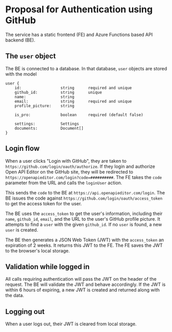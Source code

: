 # Proposal for Authentication using GitHub

<!-- TODO: Update this with the current spec  -->

The service has a static frontend (FE) and Azure Functions based API backend (BE).

## The `user` object

The BE is connected to a database. In that database, `user` objects are stored with the model

```
user {
    id:                 string      required and unique
    github_id:          string      unique
    name:               string
    email:              string      required and unique
    profile_picture:    string

    is_pro:             boolean     required (default false)

    settings:           Settings
    documents:          Document[]
}
```

## Login flow

When a user clicks "Login with GitHub", they are taken to `https://github.com/login/oauth/authorize`. If they login and authorize Open API Editor on the GitHub site, they will be redirected to `https://openapieditor.com/login?code=##########`. The FE takes the `code` parameter from the URL and calls the `loginUser` action.

This sends the `code` to the BE at `https://api.openapieditor.com/login`. The BE issues the code against `https://github.com/login/oauth/access_token` to get the access token for the user.

The BE uses the `access_token` to get the user's information, including their `name`, `github_id`, `email`, and the URL to the user's GitHub profile picture. It attempts to find a `user` with the given `github_id`. If no `user` is found, a new `user` is created.

The BE then generates a JSON Web Token (JWT) with the `access_token` an expiration of 2 weeks. It returns this JWT to the FE. The FE saves the JWT to the browser's local storage.

## Validation while logged in

All calls requiring authentication will pass the JWT on the header of the request. The BE will validate the JWT and behave accordingly. If the JWT is within 6 hours of expiring, a new JWT is created and returned along with the data.

## Logging out

When a user logs out, their JWT is cleared from local storage.
